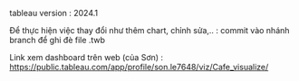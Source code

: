 tableau version : 2024.1

Để thực hiện việc thay đổi như thêm chart, chỉnh sửa,.. : commit vào nhánh branch để ghi đè file .twb

Link xem dashboard trên web (của Sơn) : https://public.tableau.com/app/profile/son.le7648/viz/Cafe_visualize/
